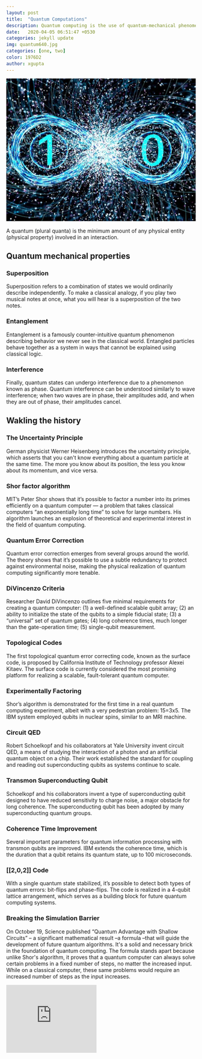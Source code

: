 ```yaml
---
layout: post
title:  "Quantum Computations"
description: Quantum computing is the use of quantum-mechanical phenomena such as superposition, interference and entanglement to perform computation.
date:   2020-04-05 06:51:47 +0530
categories: jekyll update
img: quantum640.jpg
categories: [one, two]
color: 1976D2
author: xgupta
---
```


![](/images/bits.jpg)

A quantum (plural quanta) is the minimum amount of any physical entity (physical property) involved in an interaction. 

## Quantum mechanical properties

### Superposition

Superposition refers to a combination of states we would ordinarily describe independently. To make a classical analogy, if you play two musical notes at once, what you will hear is a superposition of the two notes.

### Entanglement

Entanglement is a famously counter-intuitive quantum phenomenon describing behavior we never see in the classical world. Entangled particles behave together as a system in ways that cannot be explained using classical logic.

### Interference

Finally, quantum states can undergo interference due to a phenomenon known as phase. Quantum interference can be understood similarly to wave interference; when two waves are in phase, their amplitudes add, and when they are out of phase, their amplitudes cancel.


## Wakling the history

### The Uncertainty Principle

German physicist Werner Heisenberg introduces the uncertainty principle, which asserts that you can't know everything about a quantum particle at the same time. The more you know about its position, the less you know about its momentum, and vice versa.

### Shor factor algorithm

MIT’s Peter Shor shows that it’s possible to factor a number into its primes efficiently on a quantum computer — a problem that takes classical computers “an exponentially long time” to solve for large numbers. His algorithm launches an explosion of theoretical and experimental interest in the field of quantum computing.

### Quantum Error Correction

Quantum error correction emerges from several groups around the world. The theory shows that it’s possible to use a subtle redundancy to protect against environmental noise, making the physical realization of quantum computing significantly more tenable.

### DiVincenzo Criteria

Researcher David DiVincenzo outlines five minimal requirements for creating a quantum computer: (1) a well-defined scalable qubit array; (2) an ability to initialize the state of the qubits to a simple fiducial state; (3) a “universal” set of quantum gates; (4) long coherence times, much longer than the gate-operation time; (5) single-qubit measurement.

### Topological Codes

The first topological quantum error correcting code, known as the surface code, is proposed by California Institute of Technology professor Alexei Kitaev. The surface code is currently considered the most promising platform for realizing a scalable, fault-tolerant quantum computer.

### Experimentally Factoring

Shor’s algorithm is demonstrated for the first time in a real quantum computing experiment, albeit with a very pedestrian problem: 15=3x5. The IBM system employed qubits in nuclear spins, similar to an MRI machine.

### Circuit QED

Robert Schoelkopf and his collaborators at Yale University invent circuit QED, a means of studying the interaction of a photon and an artificial quantum object on a chip. Their work established the standard for coupling and reading out superconducting qubits as systems continue to scale.

### Transmon Superconducting Qubit

Schoelkopf and his collaborators invent a type of superconducting qubit designed to have reduced sensitivity to charge noise, a major obstacle for long coherence. The superconducting qubit has been adopted by many superconducting quantum groups.

### Coherence Time Improvement

Several important parameters for quantum information processing with transmon qubits are improved. IBM extends the coherence time, which is the duration that a qubit retains its quantum state, up to 100 microseconds.

### [[2,0,2]] Code

With a single quantum state stabilized, it’s possible to detect both types of quantum errors: bit-flips and phase-flips. The code is realized in a 4-qubit lattice arrangement, which serves as a building block for future quantum computing systems.

### Breaking the Simulation Barrier

On October 19, Science published “Quantum Advantage with Shallow Circuits” – a significant mathematical result –a formula –that will guide the development of future quantum algorithms. It's a solid and necessary brick in the foundation of quantum computing. The formula stands apart because unlike Shor's algorithm, it proves that a quantum computer can always solve certain problems in a fixed number of steps, no matter the increased input. While on a classical computer, these same problems would require an increased number of steps as the input increases.

<iframe width="240" height="180" src="https://www.youtube.com/embed/JhHMJCUmq28" frameborder="0" allow="accelerometer; autoplay; encrypted-media; gyroscope; picture-in-picture" allowfullscreen></iframe>
